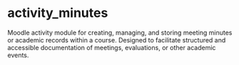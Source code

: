 # activity_minutes
Moodle activity module for creating, managing, and storing meeting minutes or academic records within a course. Designed to facilitate structured and accessible documentation of meetings, evaluations, or other academic events.
